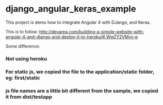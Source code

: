 # django_angular_keras_example

This project is demo how to integrate Angular 4 with DJango, and Keras.

This is to follow: http://devarea.com/building-a-simple-website-with-angular-4-and-django-and-deploy-it-to-heroku/#.WwZY2VMvy-p

Some difference:

### Not using heroku
### For static js, we copied the file to the application/static folder, eg: first/static
### js file names are a little bit different from the sample, we copied it from dist/testapp

